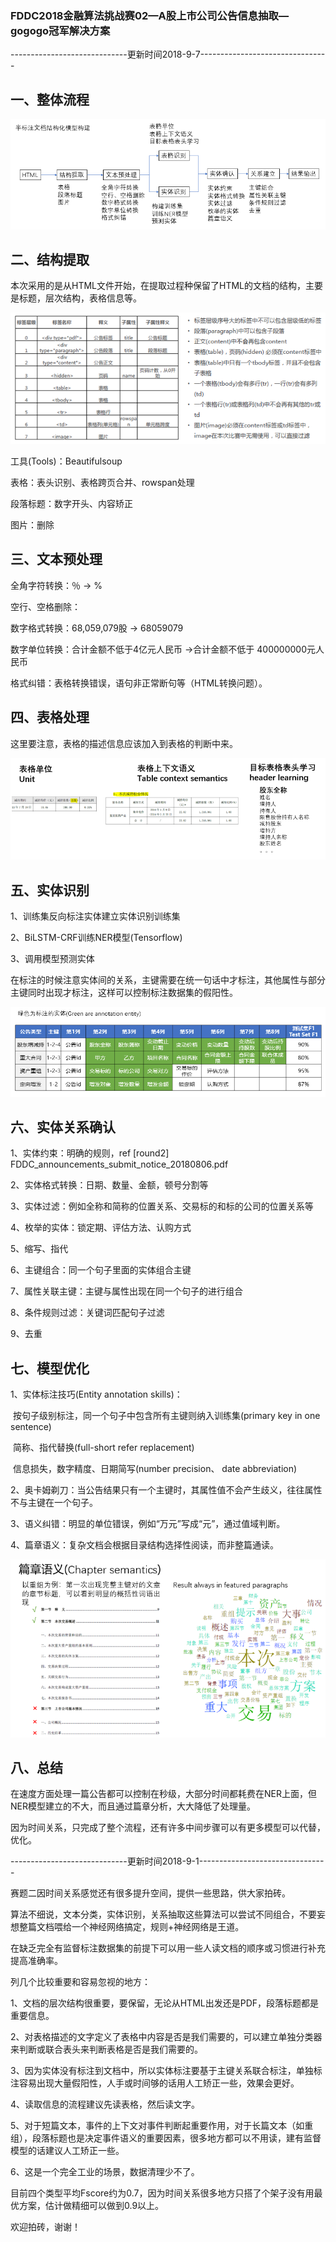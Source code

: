 ### FDDC2018金融算法挑战赛02—A股上市公司公告信息抽取—gogogo冠军解决方案



-----------------------------更新时间2018-9-7--------------------------------




## 一、整体流程

![](pics/gogogo_liucheng.jpg)



## 二、结构提取

本次采用的是从HTML文件开始，在提取过程种保留了HTML的文档的结构，主要是标题，层次结构，表格信息等。

![](pics/gogogo_htmltable.jpg)

工具(Tools)：Beautifulsoup

表格：表头识别、表格跨页合并、rowspan处理

段落标题：数字开头、内容矫正

图片：删除



## 三、文本预处理

全角字符转换：％ -> %

空行、空格删除：

数字格式转换：68,059,079股 -> 68059079

数字单位转换：合计金额不低于4亿元人民币 ->合计金额不低于 400000000元人民币

格式纠错：表格转换错误，语句非正常断句等（HTML转换问题）。



## 四、表格处理

这里要注意，表格的描述信息应该加入到表格的判断中来。

![](pics/gogogo_tableprocess.jpg)



## 五、实体识别

1、训练集反向标注实体建立实体识别训练集

2、BiLSTM-CRF训练NER模型(Tensorflow)

3、调用模型预测实体

在标注的时候注意实体间的关系，主键需要在统一句话中才标注，其他属性与部分主键同时出现才标注，这样可以控制标注数据集的假阳性。

![](pics/gogogo_entity.jpg)



## 六、实体关系确认

1、实体约束：明确的规则，ref [round2] FDDC_announcements_submit_notice_20180806.pdf

2、实体格式转换：日期、数量、金额，顿号分割等

3、实体过滤：例如全称和简称的位置关系、交易标的和标的公司的位置关系等

4、枚举的实体：锁定期、评估方法、认购方式

5、缩写、指代

6、主键组合：同一个句子里面的实体组合主键

7、属性关联主键：主键与属性出现在同一个句子的进行组合

8、条件规则过滤：关键词匹配句子过滤

9、去重

## 七、模型优化

1、实体标注技巧(Entity annotation skills)：

​    按句子级别标注，同一个句子中包含所有主键则纳入训练集(primary key in one sentence)

​    简称、指代替换(full-short refer replacement)

​    信息损失，数字精度、日期简写(number precision、 date abbreviation)

2、奥卡姆剃刀：当公告结果只有一个主键时，其属性值不会产生歧义，往往属性不与主键在一个句子。

3、语义纠错：明显的单位错误，例如“万元”写成“元”，通过值域判断。

4、篇章语义：复杂文档会根据目录结构选择性阅读，而非整篇通读。

![](pics/gogogo_chapter.jpg)



## 八、总结

在速度方面处理一篇公告都可以控制在秒级，大部分时间都耗费在NER上面，但NER模型建立的不大，而且通过篇章分析，大大降低了处理量。

因为时间关系，只完成了整个流程，还有许多中间步骤可以有更多模型可以代替，优化。



-----------------------------更新时间2018-9-1--------------------------------

赛题二因时间关系感觉还有很多提升空间，提供一些思路，供大家拍砖。

算法不细说，文本分类，实体识别，关系抽取这些算法可以尝试不同组合，不要妄想整篇文档喂给一个神经网络搞定，规则+神经网络是王道。

在缺乏完全有监督标注数据集的前提下可以用一些人读文档的顺序或习惯进行补充提高准确率。

列几个比较重要和容易忽视的地方：

1、文档的层次结构很重要，要保留，无论从HTML出发还是PDF，段落标题都是重要信息。

2、对表格描述的文字定义了表格中内容是否是我们需要的，可以建立单独分类器来判断或联合表头来判断表格是否是我们需要的。

3、因为实体没有标注到文档中，所以实体标注要基于主键关系联合标注，单独标注容易出现大量假阳性，人手或时间够的话用人工矫正一些，效果会更好。

4、读取信息的流程建议先读表格，然后读文字。

5、对于短篇文本，事件的上下文对事件判断起重要作用，对于长篇文本（如重组），段落标题也是决定事件语义的重要因素，很多地方都可以不用读，建有监督模型的话建议人工矫正一些。

6、这是一个完全工业的场景，数据清理少不了。

目前四个类型平均Fscore约为0.7，因为时间关系很多地方只搭了个架子没有用最优方案，估计做精细可以做到0.9以上。

欢迎拍砖，谢谢！